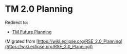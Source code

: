

TM 2.0 Planning
===============

Redirect to:

*   [TM Future Planning](./TM_Future_Planning "TM Future Planning")


(Migrated from [https://wiki.eclipse.org/RSE_2.0_Planning](https://wiki.eclipse.org/RSE_2.0_Planning))